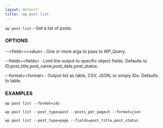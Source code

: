 ```yaml
---
layout: default
title: 'wp post list'
---
```


`wp post list` - Get a list of posts.

### OPTIONS

--&lt;field&gt;=&lt;value&gt;
: One or more args to pass to WP_Query.

--fields=&lt;fields&gt;
: Limit the output to specific object fields. Defaults to ID,post_title,post_name,post_date,post_status.

--format=&lt;format&gt;
: Output list as table, CSV, JSON, or simply IDs. Defaults to table.

### EXAMPLES

    wp post list --format=ids

    wp post list --post_type=post --posts_per_page=5 --format=json

    wp post list --post_type=page --fields=post_title,post_status

